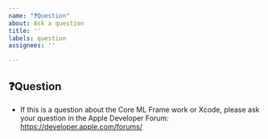 ```yaml
---
name: "❓Question"
about: Ask a question
title: ''
labels: question
assignees: ''

---
```


## ❓Question

- If this is a question about the Core ML Frame work or Xcode, please ask your question in the Apple Developer Forum: https://developer.apple.com/forums/

